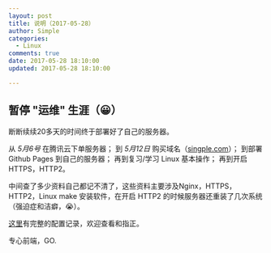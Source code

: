 ```yaml
---
layout: post
title: 说明（2017-05-28）
author: Simple
categories:
  - Linux
comments: true
date: 2017-05-28 18:10:00
updated: 2017-05-28 18:10:00

---
```


## 暂停 "运维" 生涯（😀）

断断续续20多天的时间终于部署好了自己的服务器。

从 *5月6号* 在腾讯云下单服务器；
到 *5月12日* 购买域名（[singple.com](https://www.singple.com)）；
到部署 Github Pages 到自己的服务器；
再到复习/学习 Linux 基本操作；
再到开启 HTTPS，HTTP2。

中间查了多少资料自己都记不清了，这些资料主要涉及Nginx，HTTPS，HTTP2，Linux make 安装软件，在开启 HTTP2 的时候服务器还重装了几次系统（强迫症和洁癖，😭）。

[这里](https://www.singple.com/linux/server.html)有完整的配置记录，欢迎查看和指正。

专心前端，GO.
